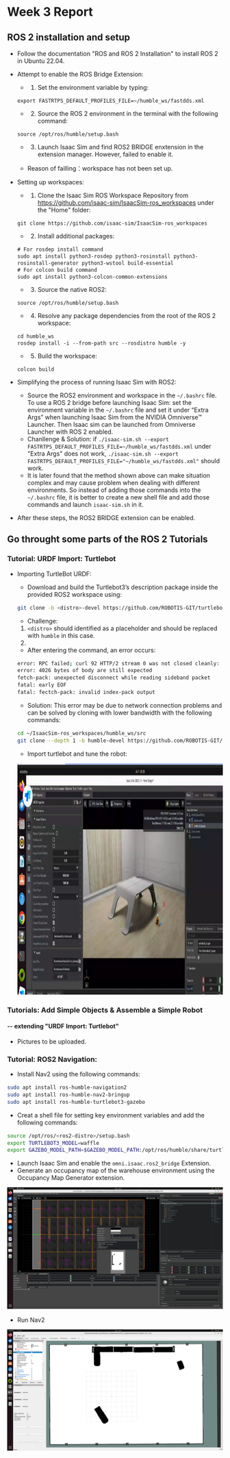 # Week 3 Report

## ROS 2 installation and setup

- Follow the documentation "ROS and ROS 2 Installation" to install ROS 2 in Ubuntu 22.04.
- Attempt to enable the ROS Bridge Extension: 
  - 1. Set the environment variable by typing: 
  ```shell
  export FASTRTPS_DEFAULT_PROFILES_FILE=~/humble_ws/fastdds.xml
  ```
  - 2. Source the ROS 2 environment in the terminal with the following command:
  ```shell
  source /opt/ros/humble/setup.bash
  ```

  - 3. Launch Isaac Sim and find ROS2 BRIDGE enxtension in the extension manager. However, failed to enable it.

  - Reason of failling：workspace has not been set up.

- Setting up workspaces:
  - 1. Clone the Isaac Sim ROS Workspace Repository from https://github.com/isaac-sim/IsaacSim-ros_workspaces under the "Home" folder: 
  ```shell
  git clone https://github.com/isaac-sim/IsaacSim-ros_workspaces
  ```
  - 2. Install additional packages:
  ```shell
  # For rosdep install command
  sudo apt install python3-rosdep python3-rosinstall python3-rosinstall-generator python3-wstool build-essential
  # For colcon build command
  sudo apt install python3-colcon-common-extensions
  ```
  - 3. Source the native ROS2:
  ```shell
  source /opt/ros/humble/setup.bash
  ```
  - 4. Resolve any package dependencies from the root of the ROS 2 workspace:
  ```shell
  cd humble_ws
  rosdep install -i --from-path src --rosdistro humble -y
  ```
  - 5. Build the workspace:
  ```shell
  colcon build
  ```
- Simplifying the process of running Isaac Sim with ROS2: 
  - Source the ROS2 environment and workspace in the `~/.bashrc` file. To use a ROS 2 bridge before launching Isaac Sim: set the environment variable in the `~/.bashrc` file and set it under “Extra Args” when launching Isaac Sim from the NVIDIA Omniverse™ Launcher. Then Isaac sim can be launched from Omniverse Launcher with ROS 2 enabled.
  - Chanllenge & Solution: if `./isaac-sim.sh --export FASTRTPS_DEFAULT_PROFILES_FILE=~/humble_ws/fastdds.xml` under "Extra Args" does not work, `./isaac-sim.sh --export FASTRTPS_DEFAULT_PROFILES_FILE="~/humble_ws/fastdds.xml"` should work. 
  - It is later found that the method shown above can make situation complex and may cause problem when dealing with different environments. So instead of adding those commands into the `~/.bashrc` file, it is better to create a new shell file and add those commands and launch `isaac-sim.sh` in it.

- After these steps, the ROS2 BRIDGE extension can be enabled.

## Go throught some parts of the ROS 2 Tutorials

### Tutorial: URDF Import: Turtlebot

- Importing TurtleBot URDF: 

  - Download and build the Turtlebot3’s description package inside the provided ROS2 workspace using: 
  ```bash
  git clone -b <distro>-devel https://github.com/ROBOTIS-GIT/turtlebot3.git turtlebot3
  ```
    
    - Challenge: 
    1. `<distro>` should identified as a placeholder and should be replaced with `humble` in this case.
    2. 
    - After entering the command, an error occurs:
    ```bash
    error: RPC failed; curl 92 HTTP/2 stream 0 was not closed cleanly: CANCEL(err 8)
    error: 4026 bytes of body are still expected
    fetch-pack: unexpected disconnect while reading sideband packet
    fatal: early EOF
    fatal: fectch-pack: invalid index-pack output
    ```
    - Solution: This error may be due to network connection problems and can be solved by cloning with lower bandwidth with the following commands:
    ```bash
    cd ~/IsaacSim-ros_workspaces/humble_ws/src
    git clone --depth 1 -b humble-devel https://github.com/ROBOTIS-GIT/turtlebot3.git
    ```
  
  - Import turtlebot and tune the robot:
  
  <a  target="_blank"><img src="images/turtlebot.png" 
alt="IMAGE ALT TEXT HERE" width="864" height="540" border="0" /></a>
  <!-- [![IMAGE ALT TEXT HERE](images/turtlebot.png)](https://docs.omniverse.nvidia.com/isaacsim/latest/ros2_tutorials/tutorial_ros2_turtlebot.html#isaac-sim-app-tutorial-ros2-turtlebot) -->



### Tutorials: Add Simple Objects & Assemble a Simple Robot
#### -- extending "URDF Import: Turtlebot"
  - Pictures to be uploaded.

### Tutorial: ROS2 Navigation:
  - Install Nav2 using the following commands:
  ```bash
  sudo apt install ros-humble-navigation2
  sudo apt install ros-humble-nav2-bringup
  sudo apt install ros-humble-turtlebot3-gazebo
  ```
  - Creat a shell file for setting key environment variables and add the following commands:
  ```bash
  source /opt/ros/<ros2-distro>/setup.bash
  export TURTLEBOT3_MODEL=waffle
  export GAZEBO_MODEL_PATH=$GAZEBO_MODEL_PATH:/opt/ros/humble/share/turtlebot3_gazebo/models
  ```
  - Launch Isaac Sim and enable the `omni.isaac.ros2_bridge` Extension.
  - Generate an occupancy map of the warehouse environment using the Occupancy Map Generator extension.

  [![IMAGE ALT TEXT HERE](images/occupancy_map.png)](https://docs.omniverse.nvidia.com/isaacsim/latest/ros2_tutorials/tutorial_ros2_navigation.html)


  - Run Nav2

  ![IMAGE ALT TEXT HERE](images/running_Nav2.png)


